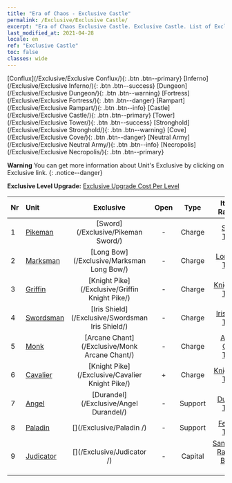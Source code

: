 ```yaml
---
title: "Era of Chaos - Exclusive Castle"
permalink: /Exclusive/Exclusive Castle/
excerpt: "Era of Chaos Exclusive Castle. Exclusive Castle. List of Exclusive Castle in Era of Chaos"
last_modified_at: 2021-04-28
locale: en
ref: "Exclusive Castle"
toc: false
classes: wide
---
```

 [Conflux](/Exclusive/Exclusive Conflux/){: .btn .btn--primary} [Inferno](/Exclusive/Exclusive Inferno/){: .btn .btn--success} [Dungeon](/Exclusive/Exclusive Dungeon/){: .btn .btn--warning} [Fortress](/Exclusive/Exclusive Fortress/){: .btn .btn--danger} [Rampart](/Exclusive/Exclusive Rampart/){: .btn .btn--info} [Castle](/Exclusive/Exclusive Castle/){: .btn .btn--primary} [Tower](/Exclusive/Exclusive Tower/){: .btn .btn--success} [Stronghold](/Exclusive/Exclusive Stronghold/){: .btn .btn--warning} [Cove](/Exclusive/Exclusive Cove/){: .btn .btn--danger} [Neutral Army](/Exclusive/Exclusive Neutral Army/){: .btn .btn--info} [Necropolis](/Exclusive/Exclusive Necropolis/){: .btn .btn--primary} 

**Warning** You can get more information about Unit's Exclusive by clicking on Exclusive link. 
{: .notice--danger}

 **Exclusive Level Upgrade:** [Exclusive Upgrade Cost Per Level](/Exclusive/ExclusiveUpgradeCostPerLevel/)

  | Nr |         Unit        | Exclusive | Open  |    Type   |  Item to Rank UP      |  Skin   |
  |:---|:--------------------|:-------------:|:-----:|:---------:|:---------------------:|:-------:|
  | 1  | [Pikeman](/units/Pikeman/) | [Sword](/Exclusive/Pikeman Sword/) | - | Charge | [Sword Token](/Items/con_912/) | - |
  | 2  | [Marksman](/units/Marksman/) | [Long Bow](/Exclusive/Marksman Long Bow/) | - | Charge | [Long Bow Token](/Items/con_914/) | - |
  | 3  | [Griffin](/units/Griffin/) | [Knight Pike](/Exclusive/Griffin Knight Pike/) | - | Charge | [Knight Pike Token](/Items/con_916/) | - |
  | 4  | [Swordsman](/units/Swordsman/) | [Iris Shield](/Exclusive/Swordsman Iris Shield/) | - | Charge | [Iris Shield Token](/Items/con_913/) | - |
  | 5  | [Monk](/units/Monk/) | [Arcane Chant](/Exclusive/Monk Arcane Chant/) | - | Charge | [Arcane Chant Token](/Items/con_915/) | - |
  | 6  | [Cavalier](/units/Cavalier/) | [Knight Pike](/Exclusive/Cavalier Knight Pike/) | + | Charge | [Knight Pike Token](/Items/con_916/) | - |
  | 7  | [Angel](/units/Angel/) | [Durandel](/Exclusive/Angel Durandel/) | - | Support | [Durandel Token](/Items/con_973/) | [Durandel Special Skin](/Items/con_641/) |
  | 8  | [Paladin](/units/Paladin/) | [](/Exclusive/Paladin /) | - | Support | [Fearless Token](/Items/con_974/) | [Fearless Special Skin](/Items/con_642/) |
  | 9  | [Judicator](/units/Judicator/) | [](/Exclusive/Judicator /) | - | Capital | [Sanctuary's Radiance Banner Soul](/Items/con_975/) | [Tool_210909](/Items/con_643/) |
